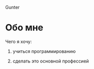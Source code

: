  Gunter
 # Обо мне
 Чего я хочу:
 
 1. учиться программированию
 
 2. сделать это основной профессией
